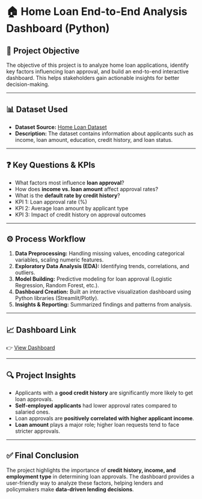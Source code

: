 # 🏠 Home Loan End-to-End Analysis Dashboard (Python)

## 📌 Project Objective

The objective of this project is to analyze home loan applications, identify key factors influencing loan approval, and build an end-to-end interactive dashboard. This helps stakeholders gain actionable insights for better decision-making.

---

## 📊 Dataset Used

* **Dataset Source:** [Home Loan Dataset](https://github.com/Debabrataswain3/Home-Loan-End-to-End-Analysis-Dashboard-Using-Python-/blob/main/Home_Loan_Data.csv)
* **Description:** The dataset contains information about applicants such as income, loan amount, education, credit history, and loan status.

---

## ❓ Key Questions & KPIs

* What factors most influence **loan approval**?
* How does **income vs. loan amount** affect approval rates?
* What is the **default rate by credit history**?
* KPI 1: Loan approval rate (%)
* KPI 2: Average loan amount by applicant type
* KPI 3: Impact of credit history on approval outcomes

---

## ⚙️ Process Workflow

1. **Data Preprocessing:** Handling missing values, encoding categorical variables, scaling numeric features.
2. **Exploratory Data Analysis (EDA):** Identifying trends, correlations, and outliers.
3. **Model Building:** Predictive modeling for loan approval (Logistic Regression, Random Forest, etc.).
4. **Dashboard Creation:** Built an interactive visualization dashboard using Python libraries (Streamlit/Plotly).
5. **Insights & Reporting:** Summarized findings and patterns from analysis.

---

## 📈 Dashboard Link

👉 [View Dashboard](<img width="1327" height="737" alt="Screenshot 2025-09-24 101921" src="https://github.com/user-attachments/assets/e2ddb727-bf18-4d29-945d-c5e9a1495173" />)


---

## 🔍 Project Insights

* Applicants with a **good credit history** are significantly more likely to get loan approvals.
* **Self-employed applicants** had lower approval rates compared to salaried ones.
* Loan approvals are **positively correlated with higher applicant income**.
* **Loan amount** plays a major role; higher loan requests tend to face stricter approvals.

---

## ✅ Final Conclusion

The project highlights the importance of **credit history, income, and employment type** in determining loan approvals. The dashboard provides a user-friendly way to analyze these factors, helping lenders and policymakers make **data-driven lending decisions**.
